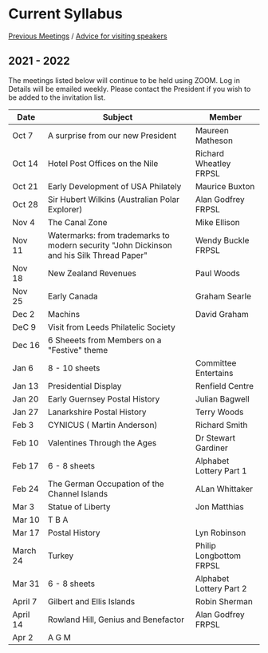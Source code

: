 # Current Syllabus

[Previous Meetings](./previous-meetings) / [Advice for visiting speakers](./advice-for-visiting-speakers)

## 2021 - 2022
The meetings listed below will continue to be held using ZOOM.  Log in Details will be emailed
weekly. Please contact the President if you wish to be added to the invitation list.

Date  | Subject | Member
----- | ------- | ------
Oct 7  | A surprise from our new President | Maureen Matheson
Oct 14 | Hotel Post Offices on the Nile | Richard Wheatley FRPSL
Oct 21 | Early Development of USA Philately | Maurice Buxton
Oct 28 | Sir Hubert Wilkins (Australian Polar Explorer) | Alan Godfrey FRPSL
Nov 4  | The Canal Zone | Mike Ellison
Nov 11 | Watermarks: from trademarks to modern security "John Dickinson and his Silk Thread Paper"| Wendy Buckle FRPSL
Nov 18 | New Zealand Revenues | Paul Woods
Nov 25 | Early Canada | Graham Searle
Dec 2 | Machins | David Graham
DeC 9 | Visit from Leeds Philatelic Society
Dec 16 | 6 Sheeets from Members on a "Festive" theme
Jan 6 | 8 - 10 sheets | Committee Entertains
Jan 13 | Presidential Display | Renfield Centre
Jan 20 | Early Guernsey Postal History | Julian Bagwell
Jan 27 | Lanarkshire Postal History | Terry Woods 
Feb 3 | CYNICUS ( Martin Anderson) | Richard Smith
Feb 10 | Valentines Through the Ages | Dr Stewart Gardiner | Renfield Centre
Feb 17 | 6 - 8 sheets | Alphabet Lottery Part 1
Feb 24 | The German Occupation of the Channel Islands | ALan Whittaker
Mar 3 | Statue of Liberty | Jon Matthias
Mar 10 |T B A | | Renfield Centre
Mar 17 | Postal History | Lyn Robinson | Renfield Centre
March 24 | Turkey | Philip Longbottom FRPSL
Mar 31 | 6 - 8 sheets | Alphabet Lottery Part 2
April 7 | Gilbert and Ellis Islands | Robin Sherman | Renfield Centre
April 14 | Rowland Hill, Genius and Benefactor | Alan Godfrey FRPSL
Apr 2 | A G M
